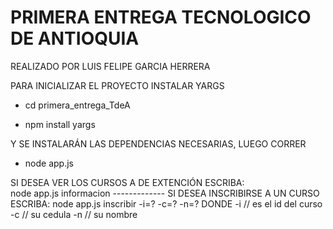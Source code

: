 # PRIMERA ENTREGA TECNOLOGICO DE ANTIOQUIA
REALIZADO POR LUIS FELIPE GARCIA HERRERA

PARA INICIALIZAR EL PROYECTO INSTALAR YARGS
- cd primera_entrega_TdeA

- npm install yargs


Y SE INSTALARÁN LAS DEPENDENCIAS NECESARIAS, LUEGO CORRER 

- node app.js

SI DESEA VER LOS CURSOS A DE EXTENCIÓN ESCRIBA:  
                node app.js informacion
                -------------
                SI DESEA INSCRIBIRSE A UN CURSO ESCRIBA:
                node app.js inscribir -i=? -c=? -n=?
                DONDE 
                -i // es el id del curso
                -c // su cedula 
                -n // su nombre
